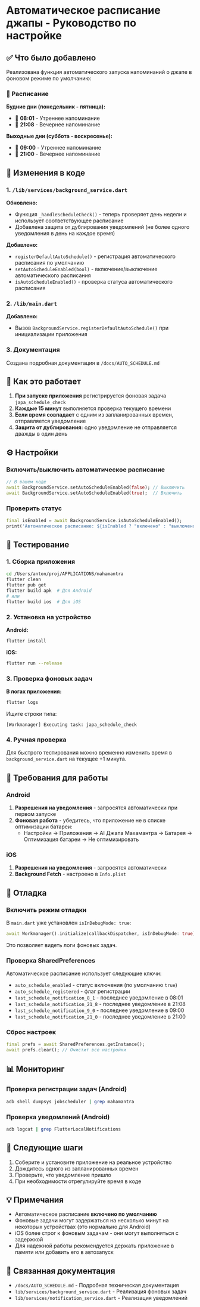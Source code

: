 # Автоматическое расписание джапы - Руководство по настройке

## ✅ Что было добавлено

Реализована функция автоматического запуска напоминаний о джапе в фоновом режиме по умолчанию:

### 📅 Расписание

**Будние дни (понедельник - пятница):**
- 🌅 **08:01** - Утреннее напоминание
- 🌙 **21:08** - Вечернее напоминание

**Выходные дни (суббота - воскресенье):**
- 🌅 **09:00** - Утреннее напоминание
- 🌙 **21:00** - Вечернее напоминание

## 📝 Изменения в коде

### 1. `/lib/services/background_service.dart`

**Обновлено:**
- Функция `_handleScheduleCheck()` - теперь проверяет день недели и использует соответствующее расписание
- Добавлена защита от дублирования уведомлений (не более одного уведомления в день на каждое время)

**Добавлено:**
- `registerDefaultAutoSchedule()` - регистрация автоматического расписания по умолчанию
- `setAutoScheduleEnabled(bool)` - включение/выключение автоматического расписания
- `isAutoScheduleEnabled()` - проверка статуса автоматического расписания

### 2. `/lib/main.dart`

**Добавлено:**
- Вызов `BackgroundService.registerDefaultAutoSchedule()` при инициализации приложения

### 3. Документация

Создана подробная документация в `/docs/AUTO_SCHEDULE.md`

## 🚀 Как это работает

1. **При запуске приложения** регистрируется фоновая задача `japa_schedule_check`
2. **Каждые 15 минут** выполняется проверка текущего времени
3. **Если время совпадает** с одним из запланированных времен, отправляется уведомление
4. **Защита от дублирования:** одно уведомление не отправляется дважды в один день

## ⚙️ Настройки

### Включить/выключить автоматическое расписание

```dart
// В вашем коде
await BackgroundService.setAutoScheduleEnabled(false); // Выключить
await BackgroundService.setAutoScheduleEnabled(true);  // Включить
```

### Проверить статус

```dart
final isEnabled = await BackgroundService.isAutoScheduleEnabled();
print('Автоматическое расписание: ${isEnabled ? "включено" : "выключено"}');
```

## 📱 Тестирование

### 1. Сборка приложения

```bash
cd /Users/anton/proj/APPLICATIONS/mahamantra
flutter clean
flutter pub get
flutter build apk  # Для Android
# или
flutter build ios  # Для iOS
```

### 2. Установка на устройство

**Android:**
```bash
flutter install
```

**iOS:**
```bash
flutter run --release
```

### 3. Проверка фоновых задач

**В логах приложения:**
```bash
flutter logs
```

Ищите строки типа:
```
[Workmanager] Executing task: japa_schedule_check
```

### 4. Ручная проверка

Для быстрого тестирования можно временно изменить время в `background_service.dart` на текущее +1 минута.

## 🔔 Требования для работы

### Android

1. **Разрешения на уведомления** - запросятся автоматически при первом запуске
2. **Фоновая работа** - убедитесь, что приложение не в списке оптимизации батареи:
   - Настройки → Приложения → AI Джапа Махамантра → Батарея → Оптимизация батареи → Не оптимизировать

### iOS

1. **Разрешения на уведомления** - запросятся автоматически
2. **Background Fetch** - настроено в `Info.plist`

## 🐛 Отладка

### Включить режим отладки

В `main.dart` уже установлен `isInDebugMode: true`:

```dart
await Workmanager().initialize(callbackDispatcher, isInDebugMode: true);
```

Это позволяет видеть логи фоновых задач.

### Проверка SharedPreferences

Автоматическое расписание использует следующие ключи:
- `auto_schedule_enabled` - статус включения (по умолчанию `true`)
- `auto_schedule_registered` - флаг регистрации
- `last_schedule_notification_8_1` - последнее уведомление в 08:01
- `last_schedule_notification_21_8` - последнее уведомление в 21:08
- `last_schedule_notification_9_0` - последнее уведомление в 09:00
- `last_schedule_notification_21_0` - последнее уведомление в 21:00

### Сброс настроек

```dart
final prefs = await SharedPreferences.getInstance();
await prefs.clear(); // Очистит все настройки
```

## 📊 Мониторинг

### Проверка регистрации задач (Android)

```bash
adb shell dumpsys jobscheduler | grep mahamantra
```

### Проверка уведомлений (Android)

```bash
adb logcat | grep FlutterLocalNotifications
```

## 🎯 Следующие шаги

1. Соберите и установите приложение на реальное устройство
2. Дождитесь одного из запланированных времен
3. Проверьте, что уведомление пришло
4. При необходимости отрегулируйте время в коде

## 💡 Примечания

- Автоматическое расписание **включено по умолчанию**
- Фоновые задачи могут задержаться на несколько минут на некоторых устройствах (это нормально для Android)
- iOS более строг к фоновым задачам - они могут выполняться с задержкой
- Для надежной работы рекомендуется держать приложение в памяти или добавить его в автозапуск

## 🔗 Связанная документация

- `/docs/AUTO_SCHEDULE.md` - Подробная техническая документация
- `lib/services/background_service.dart` - Реализация фоновых задач
- `lib/services/notification_service.dart` - Реализация уведомлений


